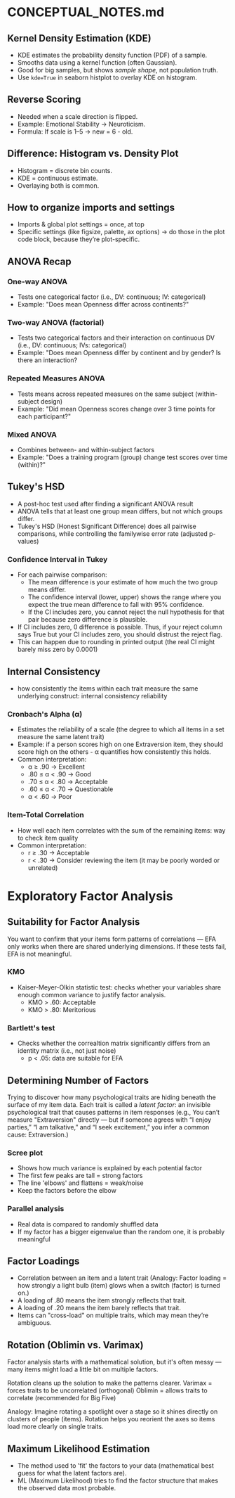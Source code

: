 # CONCEPTUAL_NOTES.md

## Kernel Density Estimation (KDE)
- KDE estimates the probability density function (PDF) of a sample.
- Smooths data using a kernel function (often Gaussian).
- Good for big samples, but shows *sample shape*, not population truth.
- Use `kde=True` in seaborn histplot to overlay KDE on histogram.

## Reverse Scoring
- Needed when a scale direction is flipped.
- Example: Emotional Stability → Neuroticism.
- Formula: If scale is 1–5 → new = 6 - old.

## Difference: Histogram vs. Density Plot
- Histogram = discrete bin counts.
- KDE = continuous estimate.
- Overlaying both is common.

## How to organize imports and settings
- Imports & global plot settings = once, at top
- Specific settings (like figsize, palette, ax options) → do those in the plot code block, because they’re plot-specific.

## ANOVA Recap
### One-way ANOVA
- Tests one categorical factor (i.e., DV: continuous; IV: categorical)
- Example: "Does mean Openness differ across continents?"
### Two-way ANOVA (factorial)
- Tests two categorical factors and their interaction on continuous DV (i.e., DV: continuous; IVs: categorical)
- Example: "Does mean Openness differ by continent and by gender? Is there an interaction?
### Repeated Measures ANOVA
- Tests means across repeated measures on the same subject (within-subject design)
- Example: "Did mean Openness scores change over 3 time points for each participant?"
### Mixed ANOVA
- Combines between- and within-subject factors
- Example: "Does a training program (group) change test scores over time (within)?"

## Tukey's HSD
- A post-hoc test used after finding a significant ANOVA result
- ANOVA tells that at least one group mean differs, but not which groups differ.
- Tukey's HSD (Honest Significant Difference) does all pairwise comparisons, while controlling the familywise error rate (adjusted p-values)
### Confidence Interval in Tukey
- For each pairwise comparison:
    - The mean difference is your estimate of how much the two group means differ.
    - The confidence interval (lower, upper) shows the range where you expect the true mean difference to fall with 95% confidence.
    - If the CI includes zero, you cannot reject the null hypothesis for that pair because zero difference is plausible.
- If CI includes zero, 0 difference is possible. Thus, if your reject column says True but your CI includes zero, you should distrust the reject flag.
- This can happen due to rounding in printed output (the real CI might barely miss zero by 0.0001)

## Internal Consistency
- how consistently the items within each trait measure the same underlying construct: internal consistency reliability
### Cronbach's Alpha (α)
- Estimates the reliability of a scale (the degree to which all items in a set measure the same latent trait)
- Example: if a person scores high on one Extraversion item, they should score high on the others - α quantifies how consistently this holds.
- Common interpretation: 
    - α ≥ .90 → Excellent
    - .80 ≤ α < .90 → Good
    - .70 ≤ α < .80 → Acceptable
    - .60 ≤ α < .70 → Questionable
    - α < .60 → Poor
### Item-Total Correlation
- How well each item correlates with the sum of the remaining items: way to check item quality
- Common interpretation: 
    - r ≥ .30 → Acceptable
    - r < .30 → Consider reviewing the item (it may be poorly worded or unrelated)

# Exploratory Factor Analysis
## Suitability for Factor Analysis
You want to confirm that your items form patterns of correlations — EFA only works when there are shared underlying dimensions. If these tests fail, EFA is not meaningful.
### KMO
- Kaiser-Meyer-Olkin statistic test: checks whether your variables share enough common variance to justify factor analysis.
    - KMO > .60: Acceptable
    - KMO > .80: Meritorious
### Bartlett's test
- Checks whether the correaltion matrix significantly differs from an identity matrix (i.e., not just noise)
    - p < .05: data are suitable for EFA

## Determining Number of Factors
Trying to discover how many psychological traits are hiding beneath the surface of my item data. Each trait is called a *latent factor*: an invisible psychological trait that causes patterns in item responses (e.g., You can’t measure "Extraversion" directly — but if someone agrees with “I enjoy parties,” “I am talkative,” and “I seek excitement,” you infer a common cause: Extraversion.)
### Scree plot
- Shows how much variance is explained by each potential factor
- The first few peaks are tall = strong factors
- The line 'elbows' and flattens = weak/noise
- Keep the factors before the elbow
### Parallel analysis
- Real data is compared to randomly shuffled data
- If my factor has a bigger eigenvalue than the random one, it is probably meaningful

## Factor Loadings
- Correlation between an item and a latent trait (Analogy: Factor loading = how strongly a light bulb (item) glows when a switch (factor) is turned on.)
- A loading of .80 means the item strongly reflects that trait.
- A loading of .20 means the item barely reflects that trait.
- Items can "cross-load" on multiple traits, which may mean they’re ambiguous.

## Rotation (Oblimin vs. Varimax)
Factor analysis starts with a mathematical solution, but it's often messy — many items might load a little bit on multiple factors.

Rotation cleans up the solution to make the patterns clearer.
Varimax = forces traits to be uncorrelated (orthogonal)
Oblimin = allows traits to correlate (recommended for Big Five)

Analogy: Imagine rotating a spotlight over a stage so it shines directly on clusters of people (items). Rotation helps you reorient the axes so items load more clearly on single traits.
## Maximum Likelihood Estimation 
- The method used to 'fit' the factors to your data (mathematical best guess for what the latent factors are).
- ML (Maximum Likelihood) tries to find the factor structure that makes the observed data most probable.